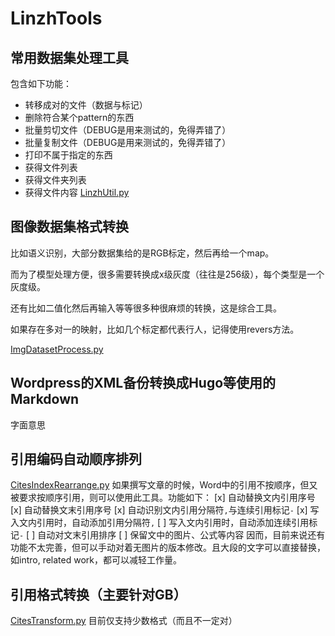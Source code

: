# LinzhTools
## 常用数据集处理工具
包含如下功能：
- 转移成对的文件（数据与标记）
- 删除符合某个pattern的东西
- 批量剪切文件（DEBUG是用来测试的，免得弄错了）
- 批量复制文件（DEBUG是用来测试的，免得弄错了）
- 打印不属于指定的东西
- 获得文件列表
- 获得文件夹列表
- 获得文件内容
[LinzhUtil.py](https://github.com/Linzh7/LinzhTools/blob/master/LinzhUtil.py)

## 图像数据集格式转换
比如语义识别，大部分数据集给的是RGB标定，然后再给一个map。

而为了模型处理方便，很多需要转换成x级灰度（往往是256级），每个类型是一个灰度级。

还有比如二值化然后再输入等等很多种很麻烦的转换，这是综合工具。

如果存在多对一的映射，比如几个标定都代表行人，记得使用revers方法。

[ImgDatasetProcess.py](https://github.com/Linzh7/LinzhTools/blob/master/ImgDatasetProcess.py)

## Wordpress的XML备份转换成Hugo等使用的Markdown
字面意思

## 引用编码自动顺序排列
[CitesIndexRearrange.py](https://github.com/Linzh7/LinzhTools/blob/master/DocumentTools/CitesIndexRearrange.py)
如果撰写文章的时候，Word中的引用不按顺序，但又被要求按顺序引用，则可以使用此工具。功能如下：
[x] 自动替换文内引用序号
[x] 自动替换文末引用序号
[x] 自动识别文内引用分隔符`,`与连续引用标记`-`
[x] 写入文内引用时，自动添加引用分隔符`,`
[ ] 写入文内引用时，自动添加连续引用标记`-`
[ ] 自动对文末引用排序
[ ] 保留文中的图片、公式等内容
因而，目前来说还有功能不太完善，但可以手动对着无图片的版本修改。且大段的文字可以直接替换，如intro, related work，都可以减轻工作量。

## 引用格式转换（主要针对GB）
[CitesTransform.py](https://github.com/Linzh7/LinzhTools/blob/master/DocumentTools/CitesTransform.py)
目前仅支持少数格式（而且不一定对）
